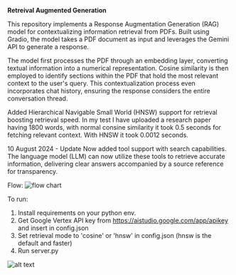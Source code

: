 **Retreival Augmented Generation**

This repository implements a Response Augmentation Generation (RAG) model for contextualizing information retrieval from PDFs. Built using Gradio, the model takes a PDF document as input and leverages the Gemini API to generate a response.

The model first processes the PDF through an embedding layer, converting textual information into a numerical representation. Cosine similarity is then employed to identify sections within the PDF that hold the most relevant context to the user's query. This contextualization process even incorporates chat history, ensuring the response considers the entire conversation thread.

Added Hierarchical Navigable Small World (HNSW) support for retrieval boosting retrieval speed. In my test I have uploaded a research paper having 1800 words, with normal consine similarity it took 0.5 seconds for fetching relevant context. With HNSW it took 0.0012 seconds. 

10 August 2024 - Update 
Now added tool support with search capabilities. The language model (LLM) can now utilize these tools to retrieve accurate information, delivering clear answers accompanied by a source reference for transparency.

Flow: 
![flow chart](https://github.com/harinaralasetty/Retrieval_Augmented_Generation/blob/main/RAG%20+%20HNSW.png)

To run: 
1. Install requirements on your python env.
2. Get Google Vertex API key from https://aistudio.google.com/app/apikey and insert in config.json
3. Set retrieval mode to 'cosine' or 'hnsw' in config.json (hnsw is the default and faster)
4. Run server.py

![alt text](https://github.com/harinaralasetty/Retrieval_Augmented_Generation/blob/main/screenshot.png)
